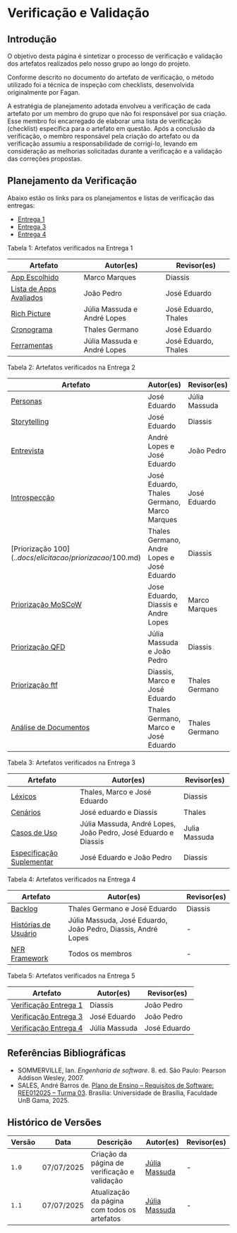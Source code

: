 # Verificação e Validação

## Introdução

O objetivo desta página é sintetizar o processo de verificação e validação dos artefatos realizados pelo nosso grupo ao longo do projeto.

Conforme descrito no documento do artefato de verificação, o método utilizado foi a técnica de inspeção com checklists, desenvolvida originalmente por Fagan.

A estratégia de planejamento adotada envolveu a verificação de cada artefato por um membro do grupo que não foi responsável por sua criação. Esse membro foi encarregado de elaborar uma lista de verificação (checklist) específica para o artefato em questão. Após a conclusão da verificação, o membro responsável pela criação do artefato ou da verificação assumiu a responsabilidade de corrigí-lo, levando em consideração as melhorias solicitadas durante a verificação e a validação das correções propostas.

## Planejamento da Verificação

Abaixo estão os links para os planejamentos e listas de verificação das entregas:

- [Entrega 1](../verificacao/entrega1)
- [Entrega 3](../verificacao/entrega3)
- [Entrega 4](../verificacao/entrega4)



Tabela 1: Artefatos verificados na Entrega 1

| Artefato | Autor(es) | Revisor(es) |
|----------|-----------|-------------|
| [App Escolhido](../planejamento/selecao-app.md) | Marco Marques | Diassis |
| [Lista de Apps Avaliados](..docs/planejamento/heatmap.md) | João Pedro | José Eduardo |
| [Rich Picture](../docs/pre-rastreabilidade/richpicture.md) | Júlia Massuda e André Lopes | José Eduardo, Thales |
| [Cronograma](..docs/planejamento/cronograma.md) | Thales Germano | José Eduardo |
| [Ferramentas](..docs/planejamento/feramentas.md) | Júlia Massuda e André Lopes | José Eduardo, Thales |


Tabela 2: Artefatos verificados na Entrega 2

| Artefato | Autor(es) | Revisor(es) |
|----------|-----------|-------------|
| [Personas](..docs/elicitacao/personas.md) | José Eduardo | Júlia Massuda |
| [Storytelling](..docs/elicitacao/storytelling.md) | José Eduardo | Diassis |
| [Entrevista](..docs/elicitacao/entrevista.md) | André Lopes e José Eduardo  | João Pedro |
| [Introspecção](..docs/elicitacao/introspeccao.md) | José Eduardo, Thales Germano, Marco Marques | José Eduardo |
| [Priorização $100](..docs/elicitacao/priorizacao/100$.md) | Thales Germano, Andre Lopes e José Eduardo | Diassis |
| [Priorização MoSCoW](..docs/elicitacao/priorizacao/MoSCoW.md) | Jose Eduardo, Diassis e Andre Lopes | Marco Marques |
| [Priorização QFD](..docs/elicitacao/priorizacao/QFD.md) | Júlia Massuda e João Pedro | Diassis |
| [Priorização ftf](..docs/elicitacao/priorizacao/ftf.md) | Diassis, Marco e José Eduardo | Thales Germano |
| [Análise de Documentos](..docs/elicitacao/priorizacao/analisededocumentos.md) | Thales Germano, Marco e José Eduardo | Thales Germano |


Tabela 3: Artefatos verificados na Entrega 3

| Artefato | Autor(es) | Revisor(es) |
|----------|-----------|-------------|
| [Léxicos](..docs/modelagem/lexicos.md) | Thales, Marco e José Eduardo | Diassis |
| [Cenários](..docs/modelagem/cenarios.md) | José eduardo e Diassis | Thales |
| [Casos de Uso](..docs/modelagem/casos_de_uso.md) | Júlia Massuda, André Lopes, João Pedro, José Eduardo e Diassis | Julia Massuda |
| [Especificação Suplementar](..docs/modelagem/especificacao-suplementar.md) | José Eduardo e João Pedro | Diassis |



Tabela 4: Artefatos verificados na Entrega 4

| Artefato | Autor(es) | Revisor(es) |
|----------|-----------|-------------|
| [Backlog](..docs/modelagem-agil/backlog.md) | Thales Germano e José Eduardo |Diassis |
| [Histórias de Usuário](..docs/modelagem-agil/historias-usuario.md) | Júlia Massuda, José Eduardo, João Pedro, Diassis, André Lopes | - |
| [NFR Framework](..docs/modelagem-agil/nfr-framework.md) | Todos os membros | - |



Tabela 5: Artefatos verificados na Entrega 5

| Artefato | Autor(es) | Revisor(es) |
|----------|-----------|-------------|
| [Verificação Entrega 1](..docs/verificacao/entrega1) | Diassis | João Pedro |
| [Verificação Entrega 3](..docs/verificacao/entrega3) | José Eduardo | João Pedro |
| [Verificação Entrega 4](..docs/verificacao/entrega4) | Júlia Massuda | José Eduardo |




## Referências Bibliográficas

- SOMMERVILLE, Ian. *Engenharia de software*. 8. ed. São Paulo: Pearson Addison Wesley, 2007.
- SALES, André Barros de. [Plano de Ensino – Requisitos de Software: REE012025 – Turma 03](https://aprender3.unb.br/pluginfile.php/3095981/mod_resource/content/57/FGA0303-T03.pdf). Brasília: Universidade de Brasília, Faculdade UnB Gama, 2025.

## Histórico de Versões

| Versão | Data | Descrição | Autor(es) | Revisor(es) |
| --- | --- | --- | --- | --- |
| `1.0` | 07/07/2025 | Criação da página de verificação e validação | [Júlia Massuda](https://github.com/JuliaReis18) | - |
| `1.1` | 07/07/2025 | Atualização da página com todos os artefatos  | [Júlia Massuda](https://github.com/JuliaReis18)  | - |
